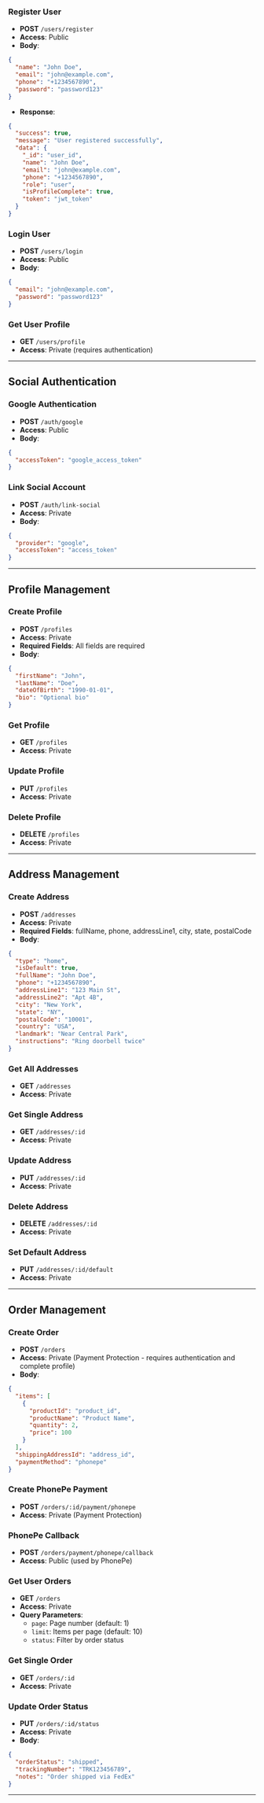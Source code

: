 

### Register User
- **POST** `/users/register`
- **Access**: Public
- **Body**:
```json
{
  "name": "John Doe",
  "email": "john@example.com",
  "phone": "+1234567890",
  "password": "password123"
}
```
- **Response**:
```json
{
  "success": true,
  "message": "User registered successfully",
  "data": {
    "_id": "user_id",
    "name": "John Doe",
    "email": "john@example.com",
    "phone": "+1234567890",
    "role": "user",
    "isProfileComplete": true,
    "token": "jwt_token"
  }
}
```

### Login User
- **POST** `/users/login`
- **Access**: Public
- **Body**:
```json
{
  "email": "john@example.com",
  "password": "password123"
}
```

### Get User Profile
- **GET** `/users/profile`
- **Access**: Private (requires authentication)

---

## Social Authentication

### Google Authentication
- **POST** `/auth/google`
- **Access**: Public
- **Body**:
```json
{
  "accessToken": "google_access_token"
}
```


### Link Social Account
- **POST** `/auth/link-social`
- **Access**: Private
- **Body**:
```json
{
  "provider": "google",
  "accessToken": "access_token"
}
```

---

## Profile Management

### Create Profile
- **POST** `/profiles`
- **Access**: Private
- **Required Fields**: All fields are required
- **Body**:
```json
{
  "firstName": "John",
  "lastName": "Doe",
  "dateOfBirth": "1990-01-01",
  "bio": "Optional bio"
}
```

### Get Profile
- **GET** `/profiles`
- **Access**: Private

### Update Profile
- **PUT** `/profiles`
- **Access**: Private

### Delete Profile
- **DELETE** `/profiles`
- **Access**: Private

---

## Address Management

### Create Address
- **POST** `/addresses`
- **Access**: Private
- **Required Fields**: fullName, phone, addressLine1, city, state, postalCode
- **Body**:
```json
{
  "type": "home",
  "isDefault": true,
  "fullName": "John Doe",
  "phone": "+1234567890",
  "addressLine1": "123 Main St",
  "addressLine2": "Apt 4B",
  "city": "New York",
  "state": "NY",
  "postalCode": "10001",
  "country": "USA",
  "landmark": "Near Central Park",
  "instructions": "Ring doorbell twice"
}
```

### Get All Addresses
- **GET** `/addresses`
- **Access**: Private

### Get Single Address
- **GET** `/addresses/:id`
- **Access**: Private

### Update Address
- **PUT** `/addresses/:id`
- **Access**: Private

### Delete Address
- **DELETE** `/addresses/:id`
- **Access**: Private

### Set Default Address
- **PUT** `/addresses/:id/default`
- **Access**: Private

---

## Order Management

### Create Order
- **POST** `/orders`
- **Access**: Private (Payment Protection - requires authentication and complete profile)
- **Body**:
```json
{
  "items": [
    {
      "productId": "product_id",
      "productName": "Product Name",
      "quantity": 2,
      "price": 100
    }
  ],
  "shippingAddressId": "address_id",
  "paymentMethod": "phonepe"
}
```

### Create PhonePe Payment
- **POST** `/orders/:id/payment/phonepe`
- **Access**: Private (Payment Protection)

### PhonePe Callback
- **POST** `/orders/payment/phonepe/callback`
- **Access**: Public (used by PhonePe)

### Get User Orders
- **GET** `/orders`
- **Access**: Private
- **Query Parameters**:
  - `page`: Page number (default: 1)
  - `limit`: Items per page (default: 10)
  - `status`: Filter by order status

### Get Single Order
- **GET** `/orders/:id`
- **Access**: Private

### Update Order Status
- **PUT** `/orders/:id/status`
- **Access**: Private
- **Body**:
```json
{
  "orderStatus": "shipped",
  "trackingNumber": "TRK123456789",
  "notes": "Order shipped via FedEx"
}
```
---
